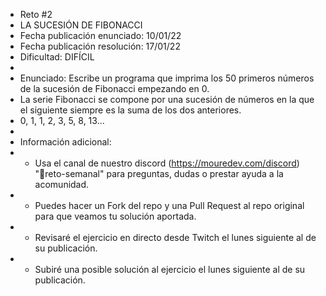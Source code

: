  * Reto #2
 * LA SUCESIÓN DE FIBONACCI
 * Fecha publicación enunciado: 10/01/22
 * Fecha publicación resolución: 17/01/22
 * Dificultad: DIFÍCIL
 *
 * Enunciado: Escribe un programa que imprima los 50 primeros números de la sucesión de Fibonacci empezando en 0.
 * La serie Fibonacci se compone por una sucesión de números en la que el siguiente siempre es la suma de los dos anteriores.
 * 0, 1, 1, 2, 3, 5, 8, 13...
 *
 * Información adicional:
 * - Usa el canal de nuestro discord (https://mouredev.com/discord) "🔁reto-semanal" para preguntas, dudas o prestar ayuda a la acomunidad.
 * - Puedes hacer un Fork del repo y una Pull Request al repo original para que veamos tu solución aportada.
 * - Revisaré el ejercicio en directo desde Twitch el lunes siguiente al de su publicación.
 * - Subiré una posible solución al ejercicio el lunes siguiente al de su publicación.
